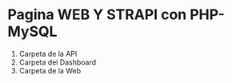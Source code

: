 # Pagina WEB Y STRAPI  con PHP-MySQL

1. Carpeta de la API
2. Carpeta del Dashboard
3. Carpeta de la Web
